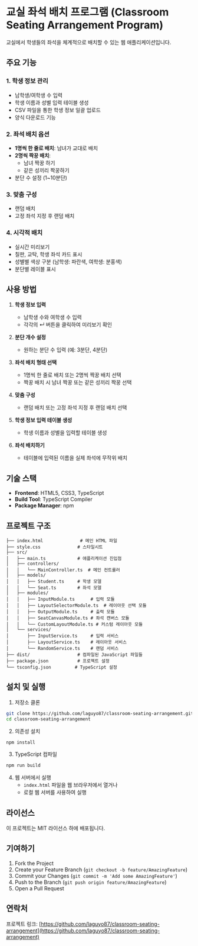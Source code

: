 # 교실 좌석 배치 프로그램 (Classroom Seating Arrangement Program)

교실에서 학생들의 좌석을 체계적으로 배치할 수 있는 웹 애플리케이션입니다.

## 주요 기능

### 1. 학생 정보 관리
- 남학생/여학생 수 입력
- 학생 이름과 성별 입력 테이블 생성
- CSV 파일을 통한 학생 정보 일괄 업로드
- 양식 다운로드 기능

### 2. 좌석 배치 옵션
- **1명씩 한 줄로 배치**: 남녀가 교대로 배치
- **2명씩 짝꿍 배치**: 
  - 남녀 짝꿍 하기
  - 같은 성끼리 짝꿍하기
- 분단 수 설정 (1~10분단)

### 3. 맞춤 구성
- 랜덤 배치
- 고정 좌석 지정 후 랜덤 배치

### 4. 시각적 배치
- 실시간 미리보기
- 칠판, 교탁, 학생 좌석 카드 표시
- 성별별 색상 구분 (남학생: 파란색, 여학생: 분홍색)
- 분단별 레이블 표시

## 사용 방법

1. **학생 정보 입력**
   - 남학생 수와 여학생 수 입력
   - 각각의 ↵ 버튼을 클릭하여 미리보기 확인

2. **분단 개수 설정**
   - 원하는 분단 수 입력 (예: 3분단, 4분단)

3. **좌석 배치 형태 선택**
   - 1명씩 한 줄로 배치 또는 2명씩 짝꿍 배치 선택
   - 짝꿍 배치 시 남녀 짝꿍 또는 같은 성끼리 짝꿍 선택

4. **맞춤 구성**
   - 랜덤 배치 또는 고정 좌석 지정 후 랜덤 배치 선택

5. **학생 정보 입력 테이블 생성**
   - 학생 이름과 성별을 입력할 테이블 생성

6. **좌석 배치하기**
   - 테이블에 입력된 이름을 실제 좌석에 무작위 배치

## 기술 스택

- **Frontend**: HTML5, CSS3, TypeScript
- **Build Tool**: TypeScript Compiler
- **Package Manager**: npm

## 프로젝트 구조

```
├── index.html              # 메인 HTML 파일
├── style.css              # 스타일시트
├── src/
│   ├── main.ts            # 애플리케이션 진입점
│   ├── controllers/
│   │   └── MainController.ts  # 메인 컨트롤러
│   ├── models/
│   │   ├── Student.ts     # 학생 모델
│   │   └── Seat.ts        # 좌석 모델
│   ├── modules/
│   │   ├── InputModule.ts      # 입력 모듈
│   │   ├── LayoutSelectorModule.ts  # 레이아웃 선택 모듈
│   │   ├── OutputModule.ts     # 출력 모듈
│   │   ├── SeatCanvasModule.ts # 좌석 캔버스 모듈
│   │   └── CustomLayoutModule.ts # 커스텀 레이아웃 모듈
│   └── services/
│       ├── InputService.ts     # 입력 서비스
│       ├── LayoutService.ts    # 레이아웃 서비스
│       └── RandomService.ts    # 랜덤 서비스
├── dist/                  # 컴파일된 JavaScript 파일들
├── package.json           # 프로젝트 설정
└── tsconfig.json         # TypeScript 설정
```

## 설치 및 실행

1. 저장소 클론
```bash
git clone https://github.com/laguyo87/classroom-seating-arrangement.git
cd classroom-seating-arrangement
```

2. 의존성 설치
```bash
npm install
```

3. TypeScript 컴파일
```bash
npm run build
```

4. 웹 서버에서 실행
   - `index.html` 파일을 웹 브라우저에서 열거나
   - 로컬 웹 서버를 사용하여 실행

## 라이선스

이 프로젝트는 MIT 라이선스 하에 배포됩니다.

## 기여하기

1. Fork the Project
2. Create your Feature Branch (`git checkout -b feature/AmazingFeature`)
3. Commit your Changes (`git commit -m 'Add some AmazingFeature'`)
4. Push to the Branch (`git push origin feature/AmazingFeature`)
5. Open a Pull Request

## 연락처

프로젝트 링크: [https://github.com/laguyo87/classroom-seating-arrangement](https://github.com/laguyo87/classroom-seating-arrangement)